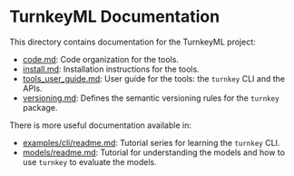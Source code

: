 # TurnkeyML Documentation

This directory contains documentation for the TurnkeyML project:
- [code.md](https://github.com/onnx/turnkeyml/blob/main/docs/code.md): Code organization for the tools.
- [install.md](https://github.com/onnx/turnkeyml/blob/main/docs/install.md): Installation instructions for the tools.
- [tools_user_guide.md](https://github.com/onnx/turnkeyml/blob/main/docs/tools_user_guide.md): User guide for the tools: the `turnkey` CLI and the APIs.
- [versioning.md](https://github.com/onnx/turnkeyml/blob/main/docs/versioning.md): Defines the semantic versioning rules for the `turnkey` package.

There is more useful documentation available in:
- [examples/cli/readme.md](https://github.com/onnx/turnkeyml/blob/main/examples/cli/readme.md): Tutorial series for learning the `turnkey` CLI.
- [models/readme.md](https://github.com/onnx/turnkeyml/blob/main/models/readme.md): Tutorial for understanding the models and how to use `turnkey` to evaluate the models.